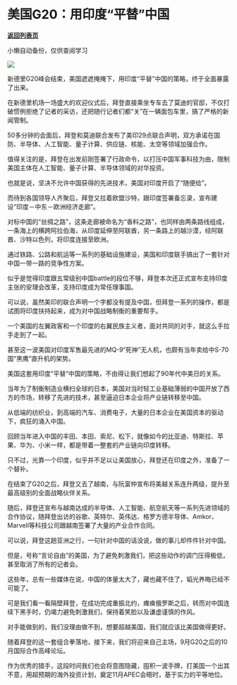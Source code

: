 # 美国G20：用印度“平替”中国

[**返回列表页**](/gzh/政事堂2019)

小懒自动备份，仅供查阅学习

![](https://mmbiz.qpic.cn/mmbiz_jpg/rxhS23yu8cOiaq3bVCibHv9HLXby86hQG4TlxiaO3Niaq42BibN3NibwjHJtmZuia8iaaA4KlUc3Ps4RX5wpKEASHoY4RA/640?wx_fmt=jpeg&wxfrom;=5&wx;_lazy=1&wx;_co=1)

新德里G20峰会结束，美国遮遮掩掩下，用印度“平替”中国的策略，终于全面暴露了出来。  

在新德里机场一场盛大的欢迎仪式后，拜登直接乘坐专车去了莫迪的官邸，不仅打破惯例拒绝了记者的采访，还把随行记者们都“关”在一辆面包车里，搞了严格的新闻管制。

50多分钟的会面后，拜登和莫迪联合发布了美印29点联合声明，双方承诺在国防、半导体、人工智能、量子计算、供应链、核能、太空等领域加强合作。

值得关注的是，拜登在出发前刚签署了行政命令，以打压中国军事科技为由，限制美国主体在人工智能、量子计算、半导体领域的对华投资。

也就是说，坚决不允许中国获得的先进技术，美国对印度开启了“随便给”。

而待到各国领导人齐聚后，拜登又拉着欧盟沙特，跟印度签署备忘录，宣布建设“印度－中东－欧洲经济走廊”。

对标中国的“丝绸之路”，这条走廊被命名为“香料之路”，也同样由两条路线组成，一条海上的横跨阿拉伯海，从印度延伸至阿联酋，另一条路上的越沙漠，经阿联酋、沙特以色列，将印度连接至欧洲。

通过铁路、公路和航运等一系列的基础设施建设，美国和印度联手搞出了一套针对中国一带一路的竞争性方案。

似乎是觉得印度跟五常级别中国battle的段位不够，拜登本次还正式宣布支持印度主张的安理会改革，支持印度成为常任理事国。

可以说，虽然美印的联合声明一个字都没有提及中国，但拜登一系列的操作，都是试图将印度扶持起来，成为对中国战略制衡的重要帮手。

一个美国的左翼政客和一个印度的右翼民族主义者，面对共同的对手，就这么手拉手走到了一起。  

甚至这一波美国对印度军售最先进的MQ-9“死神”无人机，也颇有当年卖给中S-70国“黑鹰”直升机的架势。

美国这套用印度“平替”中国的策略，不由得让我们想起了90年代中美日的关系。

当年为了制衡制造业横扫全球的日本，美国对当时轻工业基础薄弱的中国开放了西方的市场，转移了先进的技术，甚至逼迫日本企业将产业链转移至中国。

从低端的纺织业，到高端的汽车、消费电子，大量的日本企业在美国资本的驱动下，疯狂的涌入中国。

回顾当年进入中国的丰田、本田、索尼、松下，就像如今的比亚迪、特斯拉、苹果、华为、小米一样，都是带着一整套的产业链向印度转移。

只不过，光靠一个印度，似乎并不足以让美国放心，拜登还在印度之外，准备了一个替补。

在结束了G20之后，拜登又去了越南，与阮富仲宣布将美越关系连升两级，提升至最高级别的全面战略伙伴关系。

随后，拜登还宣布与越南达成的半导体、人工智能、航空航天等一系列先进领域的合作协议，随拜登出访的谷歌、英特尔、英伟达、格罗方德半导体、Amkor、Marvell等科技公司跟越南签署了大量的产业合作合同。

可以说，拜登这趟亚洲之行，一句针对中国的话没说，做的事儿却件件针对中国。

但是，号称“言论自由”的美国，为了避免刺激我们，把这些动作的调门压得极低，甚至取消了所有的记者会。  

这些年，总有一些媒体在说，中国的体量太大了，藏也藏不住了，韬光养晦已经不可能了。  

可是我们看一看隔壁拜登，在成功完成重振北约，瘫痪俄罗斯之后，转而对中国连续下黑手时，仍竭力避免刺激我们，保持着笑脸以及谦虚谨慎的作风。

对手能做到的，我们没理由做不到，想要超越美国，我们就应该比美国做得更好。

随着拜登的这一套组合拳落地，接下来，我们将迎来自己主场，9月G20之后的10月国际合作高峰论坛。

作为优秀的猎手，这段时间我们也会将意图隐藏，囤积一波手牌，打美国一个出其不意，用超预期的海外投资计划，奠定11月APEC会晤时，基于实力的平等地位。

